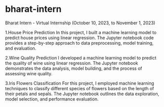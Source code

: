 # bharat-intern

Bharat Intern - Virtual Internship (October 10, 2023, to November 1, 2023)


1.House Price Prediction
In this project, I built a machine learning model to predict house prices using linear regression. The Jupyter notebook code provides a step-by-step approach to data preprocessing, model training, and evaluation.


2.Wine Quality Prediction
I developed a machine learning model to predict the quality of wine using linear regression. The Jupyter notebook demonstrates the data analysis, model building, and the process of assessing wine quality.


3.Iris Flowers Classification
For this project, I employed machine learning techniques to classify different species of flowers based on the length of their petals and sepals. The Jupyter notebook outlines the data exploration, model selection, and performance evaluation.




